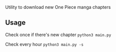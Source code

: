 Utility to download new One Piece manga chapters

## Usage

Check once if there's new chapter
`python3 main.py`

Check every hour
`python3 main.py -s`
